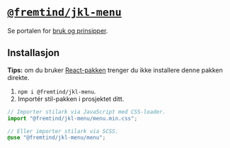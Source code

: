 # [`@fremtind/jkl-menu`](https://jokul.fremtind.no/komponenter/menu)

Se portalen for [bruk og prinsipper](https://jokul.fremtind.no/komponenter/menu).

## Installasjon

**Tips:** om du bruker [React-pakken](../menu-react/) trenger du ikke installere denne pakken direkte.

1. `npm i @fremtind/jkl-menu`.
2. Importér stil-pakken i prosjektet ditt.

```js
// Importer stilark via JavaScript med CSS-loader.
import "@fremtind/jkl-menu/menu.min.css";
```

```scss
// Eller importer stilark via SCSS.
@use "@fremtind/jkl-menu/menu";
```
